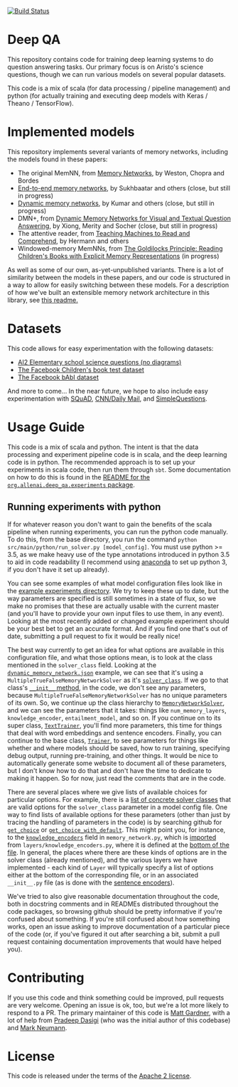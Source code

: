 [![Build Status](https://semaphoreci.com/api/v1/projects/b3480192-615d-4981-ba34-62afeb9d9ae6/953929/shields_badge.svg)](https://semaphoreci.com/allenai/deep_qa)

# Deep QA

This repository contains code for training deep learning systems to do question answering tasks.
Our primary focus is on Aristo's science questions, though we can run various models on several
popular datasets.

This code is a mix of scala (for data processing / pipeline management) and python (for actually
training and executing deep models with Keras / Theano / TensorFlow).

# Implemented models

This repository implements several variants of memory networks, including the models found in these papers:

- The original MemNN, from [Memory Networks](https://arxiv.org/abs/1410.3916), by Weston, Chopra and Bordes
- [End-to-end memory networks](https://www.semanticscholar.org/paper/End-To-End-Memory-Networks-Sukhbaatar-Szlam/10ebd5c40277ecba4ed45d3dc12f9f1226720523), by Sukhbaatar and others (close, but still in progress)
- [Dynamic memory networks](https://www.semanticscholar.org/paper/Ask-Me-Anything-Dynamic-Memory-Networks-for-Kumar-Irsoy/04ee77ef1143af8b19f71c63b8c5b077c5387855), by Kumar and others (close, but still in progress)
- DMN+, from [Dynamic Memory Networks for Visual and Textual Question Answering](https://www.semanticscholar.org/paper/Dynamic-Memory-Networks-for-Visual-and-Textual-Xiong-Merity/b2624c3cb508bf053e620a090332abce904099a1), by Xiong, Merity and Socher (close, but still in progress)
- The attentive reader, from [Teaching Machines to Read and Comprehend](https://www.semanticscholar.org/paper/Teaching-Machines-to-Read-and-Comprehend-Hermann-Kocisk%C3%BD/2cb8497f9214735ffd1bd57db645794459b8ff41), by Hermann and others
- Windowed-memory MemNNs, from [The Goldilocks Principle: Reading Children's Books with Explicit Memory Representations](https://www.semanticscholar.org/paper/The-Goldilocks-Principle-Reading-Children-s-Books-Hill-Bordes/1ee46c3b71ebe336d0b278de9093cfca7af7390b) (in progress)

As well as some of our own, as-yet-unpublished variants.  There is a lot of similarity between the models in these papers, and our code is structured in a way to allow for easily switching between these models.
For a description of how we've built an extensible memory network architecture in this library, see [this readme.](./src/main/python/deep_qa/solvers/with_memory/README.md)
# Datasets

This code allows for easy experimentation with the following datasets:

- [AI2 Elementary school science questions (no diagrams)](http://allenai.org/data.html)
- [The Facebook Children's book test dataset](https://research.facebook.com/research/babi/#cbt)
- [The Facebook bAbI dataset](https://research.facebook.com/research/babi/)

And more to come...  In the near future, we hope to also include easy experimentation with
[SQuAD](https://rajpurkar.github.io/SQuAD-explorer/), [CNN/Daily
Mail](http://cs.nyu.edu/~kcho/DMQA/), and
[SimpleQuestions](https://research.facebook.com/research/babi/).

# Usage Guide

This code is a mix of scala and python.  The intent is that the data processing and experiment
pipeline code is in scala, and the deep learning code is in python.  The recommended approach is to
set up your experiments in scala code, then run them through `sbt`.  Some documentation on how to
do this is found in the [README for the `org.allenai.deep_qa.experiments`
package](src/main/scala/org/allenai/deep_qa/experiments/).

## Running experiments with python

If for whatever reason you don't want to gain the benefits of the scala pipeline when running
experiments, you can run the python code manually.  To do this, from the base directory, you run
the command `python src/main/python/run_solver.py [model_config]`.  You must use python >= 3.5, as
we make heavy use of the type annotations introduced in python 3.5 to aid in code readability (I
recommend using [anaconda](https://www.continuum.io/downloads) to set up python 3, if you don't
have it set up already).

You can see some examples of what model configuration files look like in the [example
experiments directory](https://github.com/allenai/deep_qa/tree/master/example_experiments).  We
try to keep these up to date, but the way parameters are specified is still sometimes in a state
of flux, so we make no promises that these are actually usable with the current master (and you'll
have to provide your own input files to use them, in any event).  Looking at the most recently
added or changed example experiment should be your best bet to get an accurate format.  And if you
find one that's out of date, submitting a pull request to fix it would be really nice!

The best way currently to get an idea for what options are available in this configuration file,
and what those options mean, is to look at the class mentioned in the `solver_class` field.
Looking at the
[`dynamic_memory_network.json`](https://github.com/allenai/deep_qa/blob/932849e8b3ebec6882680231924248669cc19758/example_experiments/dynamic_memory_network.json)
example, we can see that it's using a `MultipleTrueFalseMemoryNetworkSolver` as it's
[`solver_class`](https://github.com/allenai/deep_qa/blob/932849e8b3ebec6882680231924248669cc19758/example_experiments/dynamic_memory_network.json#L2).
If we go to that class's [`__init__`
method](https://github.com/allenai/deep_qa/blob/932849e8b3ebec6882680231924248669cc19758/src/main/python/deep_qa/solvers/with_memory/multiple_true_false_memory_network.py#L31),
in the code, we don't see any parameters, because `MultipleTrueFalseMemoryNetworkSolver` has no
unique parameters of its own.  So, we continue up the class hierarchy to
[`MemoryNetworkSolver`](https://github.com/allenai/deep_qa/blob/932849e8b3ebec6882680231924248669cc19758/src/main/python/deep_qa/solvers/with_memory/memory_network.py#L69),
and we can see the parameters that it takes: things like `num_memory_layers`, `knowledge_encoder`,
`entailment_model`, and so on.  If you continue on to its super class,
[`TextTrainer`](https://github.com/allenai/deep_qa/blob/932849e8b3ebec6882680231924248669cc19758/src/main/python/deep_qa/training/text_trainer.py#L32),
you'll find more parameters, this time for things that deal with word embeddings and sentence
encoders.  Finally, you can continue to the base class,
[`Trainer`](https://github.com/allenai/deep_qa/blob/932849e8b3ebec6882680231924248669cc19758/src/main/python/deep_qa/training/text_trainer.py#L32),
to see parameters for things like whether and where models should be saved, how to run training,
specifying debug output, running pre-training, and other things.  It would be nice to automatically
generate some website to document all of these parameters, but I don't know how to do that and
don't have the time to dedicate to making it happen.  So for now, just read the comments that are
in the code.

There are several places where we give lists of available choices for particular options.  For
example, there is a [list of concrete
solver classes](https://github.com/allenai/deep_qa/blob/932849e8b3ebec6882680231924248669cc19758/src/main/python/deep_qa/solvers/__init__.py#L15-L24)
that are valid options for the `solver_class` parameter in a model config file.  One way to find
lists of available options for these parameters (other than just by tracing the handling of
parameters in the code) is by searching github for
[`get_choice`](https://github.com/allenai/deep_qa/search?utf8=%E2%9C%93&q=get_choice) or
[`get_choice_with_default`](https://github.com/allenai/deep_qa/search?utf8=%E2%9C%93&q=get_choice_with_default).
This might point you, for instance, to the
[`knowledge_encoders`](https://github.com/allenai/deep_qa/blob/932849e8b3ebec6882680231924248669cc19758/src/main/python/deep_qa/solvers/with_memory/memory_network.py#L217)
field in `memory_network.py`, which is
[imported](https://github.com/allenai/deep_qa/blob/932849e8b3ebec6882680231924248669cc19758/src/main/python/deep_qa/solvers/with_memory/memory_network.py#L17)
from `layers/knowledge_encoders.py`, where it is defined at the [bottom of the
file](https://github.com/allenai/deep_qa/blob/932849e8b3ebec6882680231924248669cc19758/src/main/python/deep_qa/layers/knowledge_encoders.py#L75-L77).
In general, the places where there are these kinds of options are in the solver class (already
mentioned), and the various layers we have implemented - each kind of `Layer` will typically
specify a list of options either at the bottom of the corresponding file, or in an associated
`__init__.py` file (as is done with the [sentence
encoders](https://github.com/allenai/deep_qa/blob/932849e8b3ebec6882680231924248669cc19758/src/main/python/deep_qa/layers/encoders/__init__.py)).

We've tried to also give reasonable documentation throughout the code, both in docstring comments
and in READMEs distributed throughout the code packages, so browsing github should be pretty
informative if you're confused about something.  If you're still confused about how something
works, open an issue asking to improve documentation of a particular piece of the code (or, if
you've figured it out after searching a bit, submit a pull request containing documentation
improvements that would have helped you).

# Contributing

If you use this code and think something could be improved, pull requests are very welcome.
Opening an issue is ok, too, but we're a lot more likely to respond to a PR.  The primary
maintainer of this code is [Matt Gardner](https://matt-gardner.github.io/), with a lot of help
from [Pradeep Dasigi](http://www.cs.cmu.edu/~pdasigi/) (who was the initial author of this
codebase) and [Mark Neumann](http://markneumann.xyz/).

# License

This code is released under the terms of the [Apache 2 license](https://www.apache.org/licenses/LICENSE-2.0).
